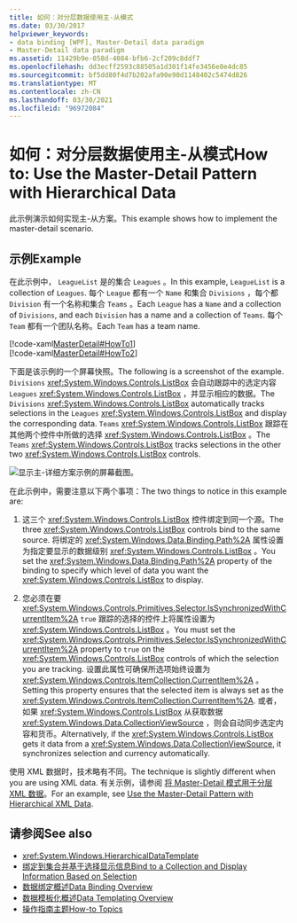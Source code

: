 ```yaml
---
title: 如何：对分层数据使用主-从模式
ms.date: 03/30/2017
helpviewer_keywords:
- data binding [WPF], Master-Detail data paradigm
- Master-Detail data paradigm
ms.assetid: 11429b9e-058d-4084-bfb6-2cf209c8ddf7
ms.openlocfilehash: dd3ecff2593c88505a1d301f14fe3456e8e4dc85
ms.sourcegitcommit: bf5dd80f4d7b202afa90e90d1148402c5474d826
ms.translationtype: MT
ms.contentlocale: zh-CN
ms.lasthandoff: 03/30/2021
ms.locfileid: "96972084"
---
```

# <a name="how-to-use-the-master-detail-pattern-with-hierarchical-data"></a><span data-ttu-id="43da6-102">如何：对分层数据使用主-从模式</span><span class="sxs-lookup"><span data-stu-id="43da6-102">How to: Use the Master-Detail Pattern with Hierarchical Data</span></span>
<span data-ttu-id="43da6-103">此示例演示如何实现主-从方案。</span><span class="sxs-lookup"><span data-stu-id="43da6-103">This example shows how to implement the master-detail scenario.</span></span>  
  
## <a name="example"></a><span data-ttu-id="43da6-104">示例</span><span class="sxs-lookup"><span data-stu-id="43da6-104">Example</span></span>  
 <span data-ttu-id="43da6-105">在此示例中， `LeagueList` 是的集合 `Leagues` 。</span><span class="sxs-lookup"><span data-stu-id="43da6-105">In this example, `LeagueList` is a collection of `Leagues`.</span></span> <span data-ttu-id="43da6-106">每个 `League` 都有一个 `Name` 和集合 `Divisions` ，每个都 `Division` 有一个名称和集合 `Teams` 。</span><span class="sxs-lookup"><span data-stu-id="43da6-106">Each `League` has a `Name` and a collection of `Divisions`, and each `Division` has a name and a collection of `Teams`.</span></span> <span data-ttu-id="43da6-107">每个 `Team` 都有一个团队名称。</span><span class="sxs-lookup"><span data-stu-id="43da6-107">Each `Team` has a team name.</span></span>  
  
 [!code-xaml[MasterDetail#HowTo1](~/samples/snippets/visualbasic/VS_Snippets_Wpf/MasterDetail/VisualBasic/Page1.xaml#howto1)]  
[!code-xaml[MasterDetail#HowTo2](~/samples/snippets/visualbasic/VS_Snippets_Wpf/MasterDetail/VisualBasic/Page1.xaml#howto2)]  
  
 <span data-ttu-id="43da6-108">下面是该示例的一个屏幕快照。</span><span class="sxs-lookup"><span data-stu-id="43da6-108">The following is a screenshot of the example.</span></span> <span data-ttu-id="43da6-109">`Divisions` <xref:System.Windows.Controls.ListBox> 会自动跟踪中的选定内容 `Leagues` <xref:System.Windows.Controls.ListBox> ，并显示相应的数据。</span><span class="sxs-lookup"><span data-stu-id="43da6-109">The `Divisions` <xref:System.Windows.Controls.ListBox> automatically tracks selections in the `Leagues` <xref:System.Windows.Controls.ListBox> and display the corresponding data.</span></span> <span data-ttu-id="43da6-110">`Teams` <xref:System.Windows.Controls.ListBox> 跟踪在其他两个控件中所做的选择 <xref:System.Windows.Controls.ListBox> 。</span><span class="sxs-lookup"><span data-stu-id="43da6-110">The `Teams` <xref:System.Windows.Controls.ListBox> tracks selections in the other two <xref:System.Windows.Controls.ListBox> controls.</span></span>  
  
 ![显示主&#45;详细方案示例的屏幕截图。](./media/how-to-use-the-master-detail-pattern-with-hierarchical-data/databinding-master-detail-scenario.png)  
  
 <span data-ttu-id="43da6-112">在此示例中，需要注意以下两个事项：</span><span class="sxs-lookup"><span data-stu-id="43da6-112">The two things to notice in this example are:</span></span>  
  
1. <span data-ttu-id="43da6-113">这三个 <xref:System.Windows.Controls.ListBox> 控件绑定到同一个源。</span><span class="sxs-lookup"><span data-stu-id="43da6-113">The three <xref:System.Windows.Controls.ListBox> controls bind to the same source.</span></span> <span data-ttu-id="43da6-114">将绑定的 <xref:System.Windows.Data.Binding.Path%2A> 属性设置为指定要显示的数据级别 <xref:System.Windows.Controls.ListBox> 。</span><span class="sxs-lookup"><span data-stu-id="43da6-114">You set the <xref:System.Windows.Data.Binding.Path%2A> property of the binding to specify which level of data you want the <xref:System.Windows.Controls.ListBox> to display.</span></span>  
  
2. <span data-ttu-id="43da6-115">您必须在要 <xref:System.Windows.Controls.Primitives.Selector.IsSynchronizedWithCurrentItem%2A> `true` 跟踪的选择的控件上将属性设置为 <xref:System.Windows.Controls.ListBox> 。</span><span class="sxs-lookup"><span data-stu-id="43da6-115">You must set the <xref:System.Windows.Controls.Primitives.Selector.IsSynchronizedWithCurrentItem%2A> property to `true` on the <xref:System.Windows.Controls.ListBox> controls of which the selection you are tracking.</span></span> <span data-ttu-id="43da6-116">设置此属性可确保所选项始终设置为 <xref:System.Windows.Controls.ItemCollection.CurrentItem%2A> 。</span><span class="sxs-lookup"><span data-stu-id="43da6-116">Setting this property ensures that the selected item is always set as the <xref:System.Windows.Controls.ItemCollection.CurrentItem%2A>.</span></span> <span data-ttu-id="43da6-117">或者，如果 <xref:System.Windows.Controls.ListBox> 从获取数据 <xref:System.Windows.Data.CollectionViewSource> ，则会自动同步选定内容和货币。</span><span class="sxs-lookup"><span data-stu-id="43da6-117">Alternatively, if the <xref:System.Windows.Controls.ListBox> gets it data from a <xref:System.Windows.Data.CollectionViewSource>, it synchronizes selection and currency automatically.</span></span>  
  
 <span data-ttu-id="43da6-118">使用 XML 数据时，技术略有不同。</span><span class="sxs-lookup"><span data-stu-id="43da6-118">The technique is slightly different when you are using XML data.</span></span> <span data-ttu-id="43da6-119">有关示例，请参阅 [将 Master-Detail 模式用于分层 XML 数据](how-to-use-the-master-detail-pattern-with-hierarchical-xml-data.md)。</span><span class="sxs-lookup"><span data-stu-id="43da6-119">For an example, see [Use the Master-Detail Pattern with Hierarchical XML Data](how-to-use-the-master-detail-pattern-with-hierarchical-xml-data.md).</span></span>  
  
## <a name="see-also"></a><span data-ttu-id="43da6-120">请参阅</span><span class="sxs-lookup"><span data-stu-id="43da6-120">See also</span></span>

- <xref:System.Windows.HierarchicalDataTemplate>
- [<span data-ttu-id="43da6-121">绑定到集合并基于选择显示信息</span><span class="sxs-lookup"><span data-stu-id="43da6-121">Bind to a Collection and Display Information Based on Selection</span></span>](how-to-bind-to-a-collection-and-display-information-based-on-selection.md)
- [<span data-ttu-id="43da6-122">数据绑定概述</span><span class="sxs-lookup"><span data-stu-id="43da6-122">Data Binding Overview</span></span>](/dotnet/desktop-wpf/data/data-binding-overview)
- [<span data-ttu-id="43da6-123">数据模板化概述</span><span class="sxs-lookup"><span data-stu-id="43da6-123">Data Templating Overview</span></span>](data-templating-overview.md)
- [<span data-ttu-id="43da6-124">操作指南主题</span><span class="sxs-lookup"><span data-stu-id="43da6-124">How-to Topics</span></span>](data-binding-how-to-topics.md)
